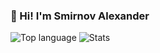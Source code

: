 ### :wave: Hi! I'm Smirnov Alexander

<div>
  <img alt="Top language" src="https://github-readme-stats.vercel.app/api/top-langs/?username=Smirnov-O&layout=compact">
  <img alt="Stats" src="https://github-readme-stats.vercel.app/api?username=Smirnov-O&show_icons=true&count_private=true&hide=stars">
</div
